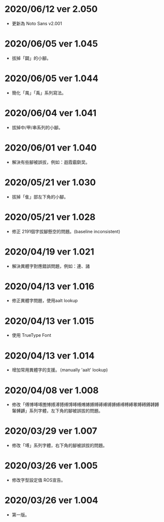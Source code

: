 # 2020/06/12 ver 2.050
* 更新為 Noto Sans v2.001

# 2020/06/05 ver 1.045
* 拔掉「闢」的小腳。

# 2020/06/05 ver 1.044
* 簡化「禺」「禹」系列寫法。

# 2020/06/04 ver 1.041
* 拔掉中/甲/串系列的小腳。

# 2020/06/01 ver 1.040
* 解決有些腳被誤拔，例如：遐霞霵劘奜。

# 2020/05/21 ver 1.030
* 拔掉「隹」部左下角的小腳。

# 2020/05/21 ver 1.028
* 修正 2191個字拔腳懸空的問題。(baseline inconsistent)

# 2020/04/19 ver 1.021
* 解決異體字對應錯誤問題，例如：連、諸

# 2020/04/13 ver 1.016
* 修正異體字問題，使用aalt lookup

# 2020/04/13 ver 1.015
* 使用 TrueType Font

# 2020/04/13 ver 1.014
* 增加常用異體字的支援。（manually 'aalt' lookup)

# 2020/04/08 ver 1.008
* 修改「傅博㗘㙛圑愽搏溥猼缚馎㬍榑煿牔膊赙磗禣镈䎔䗚䙏糐縛蒪賻𨍭鎛䪙餺䰊髆䶈」系列字體，左下角的腳被誤拔的問題。

# 2020/03/29 ver 1.007
* 修改「㙛」系列字體，右下角的腳被誤拔的問題。

# 2020/03/26 ver 1.005
* 修改字型設定值 ROS宣告。

# 2020/03/26 ver 1.004
* 第一版。